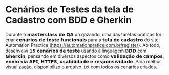 # Cenários de Testes da tela de Cadastro com BDD e Gherkin
Durante a 𝗺𝗮𝘀𝘁𝗲𝗿𝗰𝗹𝗮𝘀𝘀 𝗱𝗲 𝗤𝗔 da qazando, uma das tarefas práticas foi criar 𝗰𝗲𝗻𝗮́𝗿𝗶𝗼𝘀 𝗱𝗲 𝘁𝗲𝘀𝘁𝗲 𝗳𝘂𝗻𝗰𝗶𝗼𝗻𝗮𝗶𝘀 para a 𝘁𝗲𝗹𝗮 𝗱𝗲 𝗰𝗮𝗱𝗮𝘀𝘁𝗿𝗼 do site Automation Practice (https://automationpratice.com.br/register). Ao todo, desenvolvi 𝟭𝟱 𝗰𝗲𝗻𝗮́𝗿𝗶𝗼𝘀 𝗱𝗲 𝘁𝗲𝘀𝘁𝗲 usando a linguagem 𝗕𝗗𝗗 com 𝗚𝗵𝗲𝗿𝗸𝗶𝗻, pensando em diversos aspectos como 𝘃𝗮𝗹𝗶𝗱𝗮𝗰̧𝗮̃𝗼 𝗱𝗲 𝗰𝗮𝗺𝗽𝗼𝘀, 𝗲𝗻𝘃𝗶𝗼 𝘃𝗶𝗮 𝗔𝗣𝗜, 𝗛𝗧𝗧𝗣𝗦, 𝘂𝘀𝗮𝗯𝗶𝗹𝗶𝗱𝗮𝗱𝗲 𝗲 𝗿𝗲𝘀𝗽𝗼𝗻𝘀𝗶𝘃𝗶𝗱𝗮𝗱𝗲. 
Para melhor visualização, disponibilizo o arquivo .txt com todos os cenários criados.


